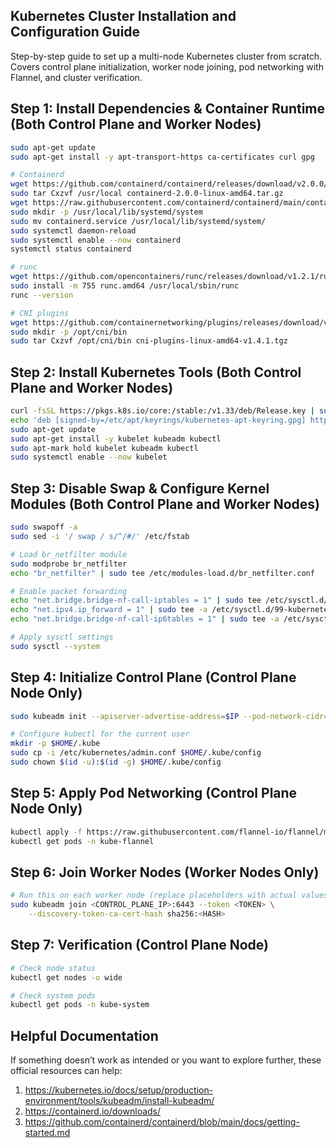 ## Kubernetes Cluster Installation and Configuration Guide
Step-by-step guide to set up a multi-node Kubernetes cluster from scratch.  
Covers control plane initialization, worker node joining, pod networking with Flannel, and cluster verification.

## Step 1: Install Dependencies & Container Runtime (Both Control Plane and Worker Nodes)

```bash
sudo apt-get update
sudo apt-get install -y apt-transport-https ca-certificates curl gpg

# Containerd
wget https://github.com/containerd/containerd/releases/download/v2.0.0/containerd-2.0.0-linux-amd64.tar.gz
sudo tar Cxzvf /usr/local containerd-2.0.0-linux-amd64.tar.gz
wget https://raw.githubusercontent.com/containerd/containerd/main/containerd.service
sudo mkdir -p /usr/local/lib/systemd/system
sudo mv containerd.service /usr/local/lib/systemd/system/
sudo systemctl daemon-reload
sudo systemctl enable --now containerd
systemctl status containerd

```

```bash
# runc
wget https://github.com/opencontainers/runc/releases/download/v1.2.1/runc.amd64
sudo install -m 755 runc.amd64 /usr/local/sbin/runc
runc --version
```

```bash
# CNI plugins
wget https://github.com/containernetworking/plugins/releases/download/v1.4.1/cni-plugins-linux-amd64-v1.4.1.tgz
sudo mkdir -p /opt/cni/bin
sudo tar Cxzvf /opt/cni/bin cni-plugins-linux-amd64-v1.4.1.tgz
```

## Step 2: Install Kubernetes Tools (Both Control Plane and Worker Nodes)
```bash
curl -fsSL https://pkgs.k8s.io/core:/stable:/v1.33/deb/Release.key | sudo gpg --dearmor -o /etc/apt/keyrings/kubernetes-apt-keyring.gpg
echo 'deb [signed-by=/etc/apt/keyrings/kubernetes-apt-keyring.gpg] https://pkgs.k8s.io/core:/stable:/v1.33/deb/ /' | sudo tee /etc/apt/sources.list.d/kubernetes.list
sudo apt-get update
sudo apt-get install -y kubelet kubeadm kubectl
sudo apt-mark hold kubelet kubeadm kubectl
sudo systemctl enable --now kubelet
```

## Step 3: Disable Swap & Configure Kernel Modules (Both Control Plane and Worker Nodes)
```bash
sudo swapoff -a
sudo sed -i '/ swap / s/^/#/' /etc/fstab
```

```bash
# Load br_netfilter module
sudo modprobe br_netfilter
echo "br_netfilter" | sudo tee /etc/modules-load.d/br_netfilter.conf

# Enable packet forwarding
echo "net.bridge.bridge-nf-call-iptables = 1" | sudo tee /etc/sysctl.d/99-kubernetes-cri.conf
echo "net.ipv4.ip_forward = 1" | sudo tee -a /etc/sysctl.d/99-kubernetes-cri.conf
echo "net.bridge.bridge-nf-call-ip6tables = 1" | sudo tee -a /etc/sysctl.d/99-kubernetes-cri.conf

# Apply sysctl settings
sudo sysctl --system
```
## Step 4: Initialize Control Plane (Control Plane Node Only)
```bash
sudo kubeadm init --apiserver-advertise-address=$IP --pod-network-cidr=10.244.0.0/16
```
```bash
# Configure kubectl for the current user
mkdir -p $HOME/.kube
sudo cp -i /etc/kubernetes/admin.conf $HOME/.kube/config
sudo chown $(id -u):$(id -g) $HOME/.kube/config
```

## Step 5: Apply Pod Networking (Control Plane Node Only)

```bash
kubectl apply -f https://raw.githubusercontent.com/flannel-io/flannel/master/Documentation/kube-flannel.yml
kubectl get pods -n kube-flannel
```

## Step 6: Join Worker Nodes (Worker Nodes Only)

```bash
# Run this on each worker node (replace placeholders with actual values)
sudo kubeadm join <CONTROL_PLANE_IP>:6443 --token <TOKEN> \
    --discovery-token-ca-cert-hash sha256:<HASH>
```

## Step 7: Verification (Control Plane Node)

```bash
# Check node status
kubectl get nodes -o wide

# Check system pods
kubectl get pods -n kube-system
```

## Helpful Documentation
If something doesn’t work as intended or you want to explore further, these official resources can help:
1) https://kubernetes.io/docs/setup/production-environment/tools/kubeadm/install-kubeadm/
2) https://containerd.io/downloads/
3) https://github.com/containerd/containerd/blob/main/docs/getting-started.md
